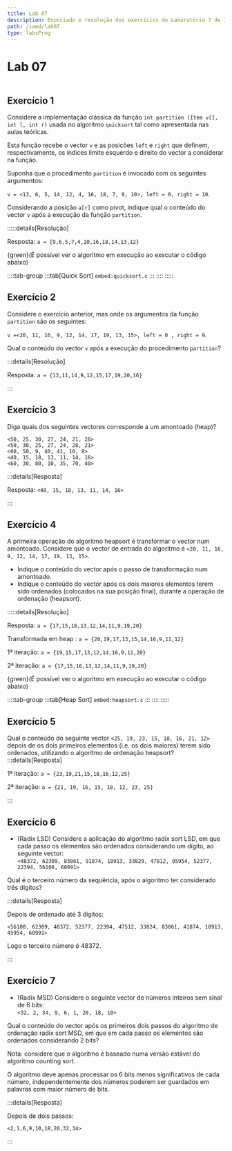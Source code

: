 ```yaml
---
title: Lab 07
description: Enunciado e resolução dos exercícios do Laboratório 7 de IAED
path: /iaed/lab07
type: labsProg
---
```


# Lab 07

```toc

```

## Exercício 1

Considere a implementação clássica da função `int partition (Item v[], int l, int r)` usada no algoritmo `quicksort` tal como apresentada nas aulas teóricas.

Esta função recebe o vector `v` e as posições `left` e `right` que definem, respectivamente, os índices limite esquerdo e direito do vector a considerar na função.

Suponha que o procedimento `partition` é invocado com os seguintes argumentos:

`v = <13, 6, 5, 14, 12, 4, 16, 18, 7, 9, 10>, left = 0, right = 10`.

Considerando a posição `a[r]` como pivot, indique qual o conteúdo do vector `v` após a execução da função `partition`.

:::::details[Resolução]

Resposta: `a = {9,6,5,7,4,10,16,18,14,13,12}`

{green}(É possível ver o algoritmo em execução ao executar o código abaixo)

::::tab-group
:::tab[Quick Sort]
`embed:quicksort.c`
:::
::::
:::::

## Exercício 2

Considere o exercício anterior, mas onde os argumentos da função `partition` são os seguintes:

`v =<20, 11, 16, 9, 12, 14, 17, 19, 13, 15>, left = 0 , right = 9`.

Qual o conteúdo do vector `v` após a execução do procedimento `partition`?

:::details[Resolução]

Resposta: `a = {13,11,14,9,12,15,17,19,20,16}`

:::

## Exercício 3

Diga quais dos seguintes vectores corresponde a um amontoado (heap)?

`<50, 25, 30, 27, 24, 21, 28>`\
`<50, 30, 25, 27, 24, 28, 21>`\
`<60, 50, 9, 40, 41, 10, 8>`\
`<40, 15, 18, 13, 11, 14, 16>`\
`<60, 30, 80, 10, 35, 70, 40>`

:::details[Resposta]

Resposta: `<40, 15, 18, 13, 11, 14, 16>`

:::

## Exercício 4

A primeira operação do algoritmo heapsort é transformar o vector num amontoado. Considere que o vector de entrada do algoritmo é `<20, 11, 16, 9, 12, 14, 17, 19, 13, 15>`.

- Indique o conteúdo do vector após o passo de transformação num amontoado.
- Indique o conteúdo do vector após os dois maiores elementos terem sido ordenados (colocados na sua posição final), durante a operação de ordenação (heapsort).

:::::details[Resolução]

Resposta: `a = {17,15,16,13,12,14,11,9,19,20}`

Transformada em heap : `a = {20,19,17,13,15,14,16,9,11,12}`

1ª iteração: `a = {19,15,17,13,12,14,16,9,11,20}`

2ª iteração: `a = {17,15,16,13,12,14,11,9,19,20}`

{green}(É possível ver o algoritmo em execução ao executar o código abaixo)

::::tab-group
:::tab[Heap Sort]
`embed:heapsort.c`
:::
::::
:::::

## Exercício 5

Qual o conteúdo do seguinte vector `<25, 19, 23, 15, 18, 16, 21, 12>` depois de os dois primeiros elementos (i.e. os dois maiores) terem sido ordenados, utilizando o algoritmo de ordenação heapsort?
:::details[Resposta]

1ª iteração: `a = {23,19,21,15,18,16,12,25}`

2ª iteração: `a = {21, 19, 16, 15, 18, 12, 23, 25}`

:::

## Exercício 6

- (Radix LSD) Considere a aplicação do algoritmo radix sort LSD, em que cada passo os elementos são ordenados considerando um dígito, ao seguinte vector:\
  `<48372, 62309, 83861, 91874, 18913, 33829, 47812, 95954, 52377, 22394, 56108, 60991>`

Qual é o terceiro número da sequência, após o algoritmo ter considerado três digitos?

:::details[Resposta]

Depois de ordenado até 3 digítos:

`<56108, 62309, 48372, 52377, 22394, 47512, 33824, 83861, 41874, 18913, 45954, 60991>`

Logo o terceiro número é 48372.

:::

## Exercício 7

- (Radix MSD) Considere o seguinte vector de números inteiros sem sinal de 6 bits:\
  `<32, 2, 34, 9, 6, 1, 20, 18, 10>`

Qual o conteúdo do vector após os primeiros dois passos do algoritmo de ordenação radix sort MSD, em que em cada passo os elementos são ordenados considerando 2 bits?

Nota: considere que o algoritmo é baseado numa versão estável do algoritmo counting sort.

O algoritmo deve apenas processar os 6 bits menos significativos de cada número, independentemente dos números poderem ser guardados em palavras com maior número de bits.

:::details[Resposta]

Depois de dois passos:

`<2,1,6,9,10,18,20,32,34>`

:::
